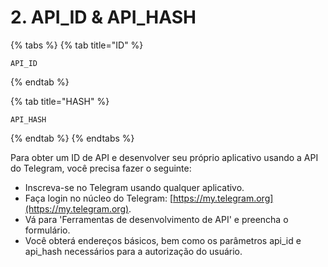 # 2. API\_ID & API\_HASH

{% tabs %}
{% tab title="ID" %}
```text
API_ID 
```
{% endtab %}

{% tab title="HASH" %}
```text
API_HASH
```
{% endtab %}
{% endtabs %}

Para obter um ID de API e desenvolver seu próprio aplicativo usando a API do Telegram, você precisa fazer o seguinte:

* Inscreva-se no Telegram usando qualquer aplicativo.
* Faça login no núcleo do Telegram: [https://my.telegram.org](https://my.telegram.org).
* Vá para 'Ferramentas de desenvolvimento de API' e preencha o formulário.
* Você obterá endereços básicos, bem como os parâmetros api\_id e api\_hash necessários para a autorização do usuário.

